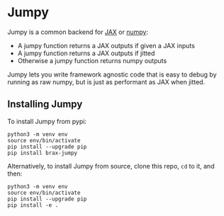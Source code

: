 # Jumpy

Jumpy is a common backend for [JAX](https://github.com/google/jax) or
[numpy](https://numpy.org/):

* A jumpy function returns a JAX outputs if given a JAX inputs
* A jumpy function returns a JAX outputs if jitted
* Otherwise a jumpy function returns numpy outputs

Jumpy lets you write framework agnostic code that is easy to debug by running
as raw numpy, but is just as performant as JAX when jitted.

## Installing Jumpy

To install Jumpy from pypi:

```
python3 -m venv env
source env/bin/activate
pip install --upgrade pip
pip install brax-jumpy
```

Alternatively, to install Jumpy from source, clone this repo, `cd` to it, and then:

```
python3 -m venv env
source env/bin/activate
pip install --upgrade pip
pip install -e .
```
